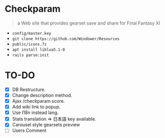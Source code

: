 # Checkparam
> a Web site that provides gearset save and share for <span>Final Fantasy XI

- `config/master.key`
- `git clone https://github.com/Windower/Resources`
- `public/icons.7z`
- `apt install liblua5.1-0`
- `rails parse:init`

# TO-DO

- [x] DB Restructure.
- [x] Change description method.
- [x] Ajax /checkparam score.
- [x] Add wiki link to popup.
- [x] Use I18n instead lang.
- [x] Stats translation => 日本語 key available.
- [x] Carousel style gearsets preview
- [ ] Users Comment